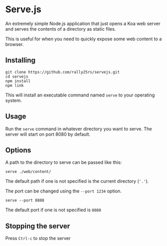 # Serve.js

An extremely simple Node.js application that just opens a Koa web server and serves the contents of a directory as static files.

This is useful for when you need to quickly expose some web content to a browser.

## Installing

```
git clone https://github.com/rally25rs/servejs.git
cd servejs
npm install
npm link
```

This will install an executable command named `serve` to your operating system.

## Usage

Run the `serve` command in whatever directory you want to serve. The server will start on port 8080 by default.

## Options

A path to the directory to serve can be passed like this:

```
serve ./web/content/
```

The default path if one is not specified is the current directory (`'.'`).

The port can be changed using the `--port 1234` option.

```
serve --port 8888
```

The default port if one is not specified is `8080`

## Stopping the server

Press `Ctrl-c` to stop the server
